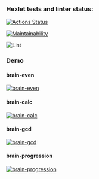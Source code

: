 ### Hexlet tests and linter status:
[![Actions Status](https://github.com/chaosmirage/frontend-project-lvl1/workflows/hexlet-check/badge.svg)](https://github.com/chaosmirage/frontend-project-lvl1/actions)

[![Maintainability](https://api.codeclimate.com/v1/badges/a99a88d28ad37a79dbf6/maintainability)](https://codeclimate.com/github/codeclimate/codeclimate/maintainability)

![Lint](https://github.com/chaosmirage/frontend-project-lvl1/actions/workflows/superlinter.yml/badge.svg)

### Demo

#### brain-even

[![brain-even](https://asciinema.org/a/q4p3FEL8hFxqJ0mYwwm6VY507.svg)](https://asciinema.org/a/q4p3FEL8hFxqJ0mYwwm6VY507)

#### brain-calc
[![brain-calc](https://asciinema.org/a/7S80SZ0cMU2xiF0XWQWy0tgfS.svg)](https://asciinema.org/a/7S80SZ0cMU2xiF0XWQWy0tgfS)

#### brain-gcd
[![brain-gcd](https://asciinema.org/a/U3oAQqZq24Q4yqMnWDak7Bc89.svg)](https://asciinema.org/a/U3oAQqZq24Q4yqMnWDak7Bc89)

#### brain-progression
[![brain-progression](https://asciinema.org/a/aKl5QCKaUJ9KzCCWRIDj03Oyv.svg)](https://asciinema.org/a/aKl5QCKaUJ9KzCCWRIDj03Oyv)
